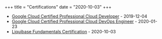 +++
title = "Certifications"
date = "2020-10-03"
+++

* [Google Cloud Certified Professional Cloud Developer](https://www.credential.net/186d7c68-966e-417d-9b15-7ea693414957) - 2019-12-04
* [Google Cloud Certified Professional Cloud DevOps Engineer](https://www.credential.net/c102e08e-597d-4a80-be2d-95ded26e3867) - 2020-01-23
* [Liquibase Fundamentals Certification](/pdf/certification-liquibase.pdf) - 2020-10-03

